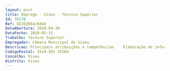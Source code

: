 ```yaml
--- 
layout: post
title: Emprego - Viseu - Técnico Superior
Id: 76170
Ref: OE202004/0444
DataAbertura: 2020-04-30
DataFecho: 2020-05-15
Trabalho: Técnico Superior
Empregador: Câmara Municipal de Viseu
Descricao: Principais atribuições e competências    Elaboração de informação e pareceres de caráter técnico sobre processos   Conceção e realização de projetos de obras   Preparação de processos no âmbito do CCP   Acompanhamento de projetos elaborados por gabinetes externos   Análise de projetos e verificação de peças entregues por gabinetes externos   Elaboração de programas preliminares para prestação de serviços   Acompanhamento na totalidade dos procedimentos de empreitada de obra pública abertos até à adjudicação   Acompanhamento de procedimentos de prestação de serviços até à sua total conclusão   Assistência técnica a todas as empreitadas cujo projeto tenha sido elaborado por técnicos da divisão   Fiscalização de obras adjudicadas de viação rural e arruamentos e de obras adjudicadas de construção civil   Elaboração de autos de medição para pagamentos ou propostas adicionais   Análise dos pedidos de revisão de preços e contas finais   Coordenação do pessoal afeto.
CodigoPostal: 3514-501 VISEU
Concelho: Viseu
Distrito: Viseu
--- 
```

